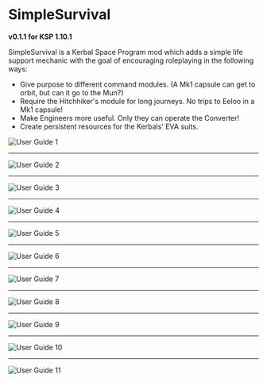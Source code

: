 # SimpleSurvival
**v0.1.1 for KSP 1.10.1**

SimpleSurvival is a Kerbal Space Program mod which adds a simple life support mechanic with the goal of encouraging roleplaying in the following ways:

- Give purpose to different command modules. (A Mk1 capsule can get to orbit, but can it go to the Mun?)
- Require the Hitchhiker's module for long journeys. No trips to Eeloo in a Mk1 capsule!
- Make Engineers more useful. Only they can operate the Converter!
- Create persistent resources for the Kerbals' EVA suits.

![User Guide 1](/docs/img/Slide1.PNG)

----------------------

![User Guide 2](/docs/img/Slide2.PNG)

----------------------

![User Guide 3](/docs/img/Slide3.PNG)

----------------------

![User Guide 4](/docs/img/Slide4.PNG)

----------------------

![User Guide 5](/docs/img/Slide5.PNG)

----------------------

![User Guide 6](/docs/img/Slide6.PNG)

----------------------

![User Guide 7](/docs/img/Slide7.PNG)

----------------------

![User Guide 8](/docs/img/Slide8.PNG)

----------------------

![User Guide 9](/docs/img/Slide9.PNG)

----------------------

![User Guide 10](/docs/img/Slide10.PNG)

----------------------

![User Guide 11](/docs/img/Slide11.PNG)
